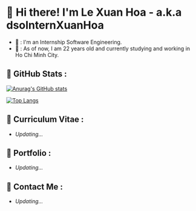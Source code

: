 # 🌟 Hi there! I'm Le Xuan Hoa - a.k.a dsoInternXuanHoa

- 🔭 : I'm an Internship Software Engineering.
- 🏢 : As of now, I am 22 years old and currently studying and working in Ho Chi Minh City.

## 🌠 **GitHub Stats :**

<!-- GitHub Stats Card -->

[![Anurag's GitHub stats](https://github-readme-stats.vercel.app/api?username=dsoInternXuanHoa&show_icons=true&theme=gruvbox)](https://github.com/anuraghazra/github-readme-stats)

<!-- Top Languages Card -->

[![Top Langs](https://github-readme-stats.vercel.app/api/top-langs/?username=dsoInternXuanHoa&show_icons=true&theme=gruvbox)](https://github.com/anuraghazra/github-readme-stats)

## 🌠 **Curriculum Vitae :**

- _Updating..._

## 🌠 **Portfolio :**

- _Updating..._

## 🌠 **Contact Me :**

- _Updating..._
